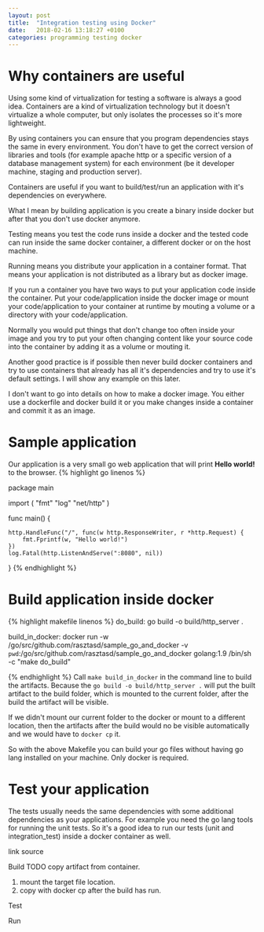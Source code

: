 ```yaml
---
layout: post
title:  "Integration testing using Docker"
date:   2018-02-16 13:18:27 +0100
categories: programming testing docker
---
```

# Why containers are useful
Using some kind of virtualization for testing a software is always a good idea. Containers are a kind of virtualization technology but it doesn't virtualize a whole computer, but only isolates the processes so it's more lightweight.

By using containers you can ensure that you program dependencies stays the same in every environment. You don't have to get the correct version of libraries and tools (for example apache http or a specific version of a database management system) for each environment (be it developer machine, staging and production server).

Containers are useful if you want to build/test/run an application with it's dependencies on everywhere.

What I mean by building application is you create a binary inside docker but after that you don't use docker anymore.

Testing means you test the code runs inside a docker and the tested code can run inside the same docker container, a different docker or on the host machine.

Running means you distribute your application in a container format. That means your application is not distributed as a library but as docker image.

If you run a container you have two ways to put your application code inside the container.
Put your code/application inside the docker image or mount your code/application to your container at runtime by mouting a volume or a directory with your code/application.

Normally you would put things that don't change too often inside your image and you try to put your often changing content like your source code into the container by adding it as a volume or mouting it.

Another good practice is if possible then never build docker containers and try to use containers that already has all it's dependencies and try to use it's default settings. I will show any example on this later.

I don't want to go into details on how to make a docker image. You either use a dockerfile and docker build it or you make changes inside a container and commit it as an image.

# Sample application
Our application is a very small go web application that will print **Hello world!** to the browser.
{% highlight go linenos %}

package main

import (
	"fmt"
	"log"
	"net/http"
)

func main() {

	http.HandleFunc("/", func(w http.ResponseWriter, r *http.Request) {
		fmt.Fprintf(w, "Hello world!")
	})
	log.Fatal(http.ListenAndServe(":8080", nil))
}
{% endhighlight %}

# Build application inside docker

{% highlight makefile linenos %}
do_build:
	go build -o build/http_server .

build_in_docker:
	docker run -w /go/src/github.com/rasztasd/sample_go_and_docker -v `pwd`:/go/src/github.com/rasztasd/sample_go_and_docker golang:1.9 /bin/sh -c "make do_build"

{% endhighlight %}
Call ```make build_in_docker``` in the command line to build the artifacts. Because the ```go build -o build/http_server .``` will put the built artifact to the build folder, which is mounted to the current folder, after the build the artifact will be visible.

If we didn't mount our current folder to the docker or mount to a different location, then the artifacts after the build would no be visible automatically and we would have to ```docker cp``` it.

So with the above Makefile you can build your go files without having go lang installed on your machine. Only docker is required.

# Test your application
The tests usually needs the same dependencies with some additional dependencies as your applications. For example you need the go lang tools for running the unit tests. So it's a good idea to run our tests (unit and  integration_test) inside a docker container as well.






link source

Build
TODO
copy artifact from container.
1. mount the target file location.
2. copy with docker cp after the build has run.

Test

Run



[jekyll-docs]: https://jekyllrb.com/docs/home
[jekyll-gh]:   https://github.com/jekyll/jekyll
[jekyll-talk]: https://talk.jekyllrb.com/
